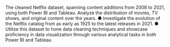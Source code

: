 The cleaned Netflix dataset, spanning content additions from 2008 to 2021, using 
both Power BI and Tableau. Analyze the distribution of movies, TV shows, and 
original content over the years. 
● Investigate the evolution of the Netflix catalog from as early as 1925 to the latest 
releases in 2021. 
● Utilize this dataset to hone data cleaning techniques and showcase proficiency in 
data visualization through various analytical tasks in both Power BI and Tableau
